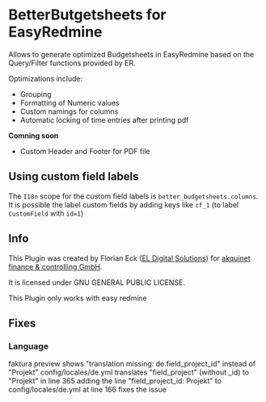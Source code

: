 # BetterButgetsheets for EasyRedmine

Allows to generate optimized Budgetsheets in EasyRedmine based on the Query/Filter functions provided by ER.

Optimizations include:

- Grouping
- Formatting of Numeric values
- Custom namings for columns
- Automatic locking of time entries after printing pdf

**Comning soon**
- Custom Header and Footer for PDF file

## Using custom field labels

The `I18n` scope for the custom field labels is `better_budgetsheets.columns`. 
It is possible the label custom fields by adding keys like `cf_1` (to label `CustomField` with `id=1`)


## Info

This Plugin was created by Florian Eck ([EL Digital Solutions](http://www.el-digital.de)) for [akquinet finance & controlling GmbH](http://www.akquinet.de/).

It is licensed under GNU GENERAL PUBLIC LICENSE.

This Plugin only works with easy redmine

## Fixes

### Language

faktura preview shows "translation missing: de.field_project_id" instead of "Projekt" 
config/locales/de.yml translates "field_project" (without _id) to "Projekt" in line 365
adding the line "field_project_id: Projekt" to config/locales/de.yml at line 166 fixes the issue
